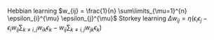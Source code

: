 Hebbian learning
$w_{ij} = \frac{1}{n} \sum\limits_{\mu=1}^{n} \epsilon_{i}^{\mu} \epsilon_{j}^{\mu}$
Storkey learning
$\Delta w_{ij} = \eta (\epsilon_{i} \epsilon_{j} - \epsilon_{i} w_{ij} \sum_{k \neq i,j} w_{ik} \epsilon_{k} - w_{ij} \sum_{k \neq i,j} w_{jk} \epsilon_{k})$
